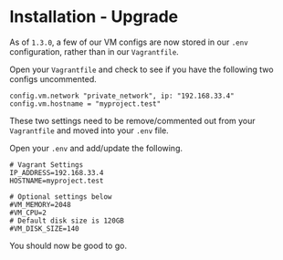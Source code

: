 # Installation - Upgrade

As of `1.3.0`, a few of our VM configs are now stored in our `.env` configuration, rather than in our `Vagrantfile`.

Open your `Vagrantfile` and check to see if you have the following two configs uncommented.

```
config.vm.network "private_network", ip: "192.168.33.4"
config.vm.hostname = "myproject.test"
```

These two settings need to be remove/commented out from your `Vagrantfile` and moved into your `.env` file.

Open your `.env` and add/update the following.

```
# Vagrant Settings
IP_ADDRESS=192.168.33.4
HOSTNAME=myproject.test

# Optional settings below
#VM_MEMORY=2048
#VM_CPU=2
# Default disk size is 120GB
#VM_DISK_SIZE=140
```

You should now be good to go.
